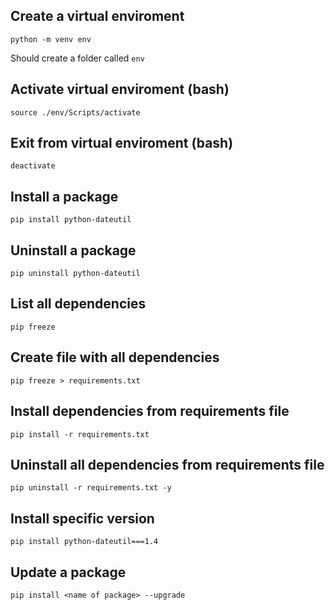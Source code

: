 ## Create a virtual enviroment
```
python -m venv env
```
 Should create a folder called `env`


## Activate virtual enviroment (bash)
```
source ./env/Scripts/activate
```

## Exit from virtual enviroment (bash)
```
deactivate
```

## Install a package
```
pip install python-dateutil
```

## Uninstall a package
```
pip uninstall python-dateutil
```

## List all dependencies
```
pip freeze
```

## Create file with all dependencies 
```
pip freeze > requirements.txt
```

## Install dependencies from requirements file
```
pip install -r requirements.txt
```

## Uninstall all dependencies from requirements file
```
pip uninstall -r requirements.txt -y
```


## Install specific version
```
pip install python-dateutil===1.4
```

## Update a package
```
pip install <name of package> --upgrade
```

